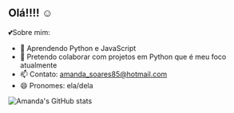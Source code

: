 ## Olá!!!! ☺️

💕Sobre mim:

- 🌱 Aprendendo Python e JavaScript
- 👯 Pretendo colaborar com projetos em Python que é meu foco atualmente
- 📫 Contato: amanda_soares85@hotmail.com
- 😄 Pronomes: ela/dela

![Amanda's GitHub stats](https://github-readme-stats.vercel.app/api?username=amandams85&show_icons=true&theme=tokyonight)

